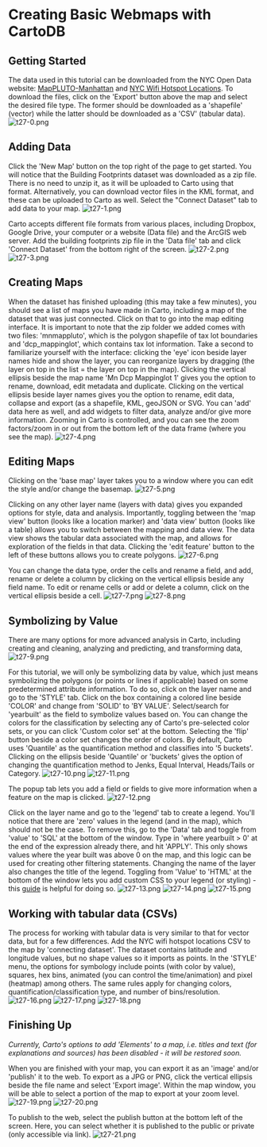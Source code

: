 # Creating Basic Webmaps with CartoDB 

## Getting Started 

The data used in this tutorial can be downloaded from the NYC Open Data website: [MapPLUTO-Manhattan](https://www1.nyc.gov/site/planning/data-maps/open-data/dwn-pluto-mappluto.page) and [NYC Wifi Hotspot Locations](https://data.cityofnewyork.us/City-Government/NYC-Wi-Fi-Hotspot-Locations-Map/7agf-bcsq). To download the files, click on the 'Export' button above the map and select the desired file type. The former should be downloaded as a 'shapefile' (vector) while the latter should be downloaded as a 'CSV' (tabular data). 
![t27-0.png](https://github.com/tolaoniyangi/gis_tutorials/blob/master/Images/Tutorial_27/t27-0.png)

## Adding Data 
Click the 'New Map' button on the top right of the page to get started. You will notice that the Building Footprints dataset was downloaded as a zip file. There is no need to unzip it, as it will be uploaded to Carto using that format. Alternatively, you can download vector files in the KML format, and these can be uploaded to Carto as well. Select the "Connect Dataset" tab to add data to your map. 
![t27-1.png](https://github.com/tolaoniyangi/gis_tutorials/blob/master/Images/Tutorial_27/t27-1.png)

Carto accepts different file formats from various places, including Dropbox, Google Drive, your computer or a website (Data file) and the ArcGIS web server. Add the building footprints zip file in the 'Data file' tab and click 'Connect Dataset' from the bottom right of the screen.
![t27-2.png](https://github.com/tolaoniyangi/gis_tutorials/blob/master/Images/Tutorial_27/t27-2.png)
![t27-3.png](https://github.com/tolaoniyangi/gis_tutorials/blob/master/Images/Tutorial_27/t27-3.png)

## Creating Maps
When the dataset has finished uploading (this may take a few minutes), you should see a list of maps you have made in Carto, including a map of the dataset that was just connected. Click on that to go into the map editing interface. It is important to note that the zip folder we added comes with two files: 'mnmappluto', which is the polygon shapefile of tax lot boundaries and 'dcp_mappinglot', which contains tax lot information. Take a second to familiarize yourself with the interface: clicking the 'eye' icon beside layer names hide and show the layer, you can reorganize layers by dragging (the layer on top in the list = the layer on top in the map). Clicking the vertical ellipsis beside the map name 'Mn Dcp Mappinglot 1' gives you the option to rename, download, edit metadata and duplicate. Clicking on the vertical ellipsis beside layer names gives you the option to rename, edit data, collapse and export (as a shapefile, KML, geoJSON or SVG. You can 'add' data here as well, and add widgets to filter data, analyze and/or give more information. Zooming in Carto is controlled, and you can see the zoom factors/zoom in or out from the bottom left of the data frame (where you see the map). 
![t27-4.png](https://github.com/tolaoniyangi/gis_tutorials/blob/master/Images/Tutorial_27/t27-4.png)

## Editing Maps
Clicking on the 'base map' layer takes you to a window where you can edit the style and/or change the basemap. 
![t27-5.png](https://github.com/tolaoniyangi/gis_tutorials/blob/master/Images/Tutorial_27/t27-5.png)

Clicking on any other layer name (layers with data) gives you expanded options for style, data and analysis. Importantly, toggling between the 'map view' button (looks like a location marker) and 'data view' button (looks like a table) allows you to switch between the mapping and data view. The data view shows the tabular data associated with the map, and allows for exploration of the fields in that data. Clicking the 'edit feature' button to the left of these buttons allows you to create polygons.
![t27-6.png](https://github.com/tolaoniyangi/gis_tutorials/blob/master/Images/Tutorial_27/t27-6.png)

You can change the data type, order the cells and rename a field, and add, rename or delete a column by clicking on the vertical ellipsis beside any field name. To edit or rename cells or add or delete a column, click on the vertical ellipsis beside a cell. 
![t27-7.png](https://github.com/tolaoniyangi/gis_tutorials/blob/master/Images/Tutorial_27/t27-7.png)
![t27-8.png](https://github.com/tolaoniyangi/gis_tutorials/blob/master/Images/Tutorial_27/t27-8.png)

## Symbolizing by Value
There are many options for more advanced analysis in Carto, including creating and cleaning, analyzing and predicting, and transforming data, 
![t27-9.png](https://github.com/tolaoniyangi/gis_tutorials/blob/master/Images/Tutorial_27/t27-9.png)

For this tutorial, we will only be symbolizing data by value, which just means symbolizing the polygons (or points or lines if applicable) based on some predetermined attribute information. To do so, click on the layer name and go to the 'STYLE' tab. Click on the box containing a colored line beside 'COLOR' and change from 'SOLID' to 'BY VALUE'. Select/search for 'yearbuilt' as the field to symbolize values based on. You can change the colors for the classification by selecting any of Carto's pre-selected color sets, or you can click 'Custom color set' at the bottom. Selecting the 'flip' button beside a color set changes the order of colors. By default, Carto uses 'Quantile' as the quantification method and classifies into '5 buckets'. Clicking on the ellipsis beside 'Quantile' or 'buckets' gives the option of changing the quantification method to Jenks, Equal Interval, Heads/Tails or Category.
![t27-10.png](https://github.com/tolaoniyangi/gis_tutorials/blob/master/Images/Tutorial_27/t27-10.png)
![t27-11.png](https://github.com/tolaoniyangi/gis_tutorials/blob/master/Images/Tutorial_27/t27-11.png)

The popup tab lets you add a field or fields to give more information when a feature on the map is clicked. 
![t27-12.png](https://github.com/tolaoniyangi/gis_tutorials/blob/master/Images/Tutorial_27/t27-12.png)

Click on the layer name and go to the 'legend' tab  to create a legend. You'll notice that there are 'zero' values in the legend (and in the map), which should not be the case. To remove this, go to the 'Data' tab and toggle from 'value' to 'SQL' at the bottom of the window. Type in 'where yearbuilt > 0' at the end of the expression already there, and hit 'APPLY'. This only shows values where the year built was above 0 on the map, and this logic can be used for creating other filtering statements. Changing the name of the layer also changes the title of the legend. Toggling from 'Value' to 'HTML' at the bottom of the window lets you add custom CSS to your legend (or styling) - this [guide](https://carto.com/learn/guides/styling/choropleth-map-for-statistical-data) is helpful for doing so. 
![t27-13.png](https://github.com/tolaoniyangi/gis_tutorials/blob/master/Images/Tutorial_27/t27-13.png)
![t27-14.png](https://github.com/tolaoniyangi/gis_tutorials/blob/master/Images/Tutorial_27/t27-14.png)
![t27-15.png](https://github.com/tolaoniyangi/gis_tutorials/blob/master/Images/Tutorial_27/t27-15.png)

## Working with tabular data (CSVs)

The process for working with tabular data is very similar to that for vector data, but for a few differences. Add the NYC wifi hotspot locations CSV to the map by 'connecting dataset'. The dataset contains latitude and longitude values, but no shape values so it imports as points. In the 'STYLE' menu, the options for symbology include points (with color by value), squares, hex bins, animated (you can control the time/animation) and pixel (heatmap) among others. The same rules apply for changing colors, quantification/classification type, and number of bins/resolution.
![t27-16.png](https://github.com/tolaoniyangi/gis_tutorials/blob/master/Images/Tutorial_27/t27-16.png)
![t27-17.png](https://github.com/tolaoniyangi/gis_tutorials/blob/master/Images/Tutorial_27/t27-17.png)
![t27-18.png](https://github.com/tolaoniyangi/gis_tutorials/blob/master/Images/Tutorial_27/t27-18.png)

## Finishing Up
*Currently, Carto's options to add 'Elements' to a map, i.e. titles and text (for explanations and sources) has been disabled - it will be restored soon.*

When you are finished with your map, you can export it as an 'image' and/or 'publish' it to the web. To export as a JPG or PNG, click the vertical ellipsis beside the file name and select 'Export image'. Within the map window, you will be able to select a portion of the map to export at your zoom level. 
![t27-19.png](https://github.com/tolaoniyangi/gis_tutorials/blob/master/Images/Tutorial_27/t27-19.png)
![t27-20.png](https://github.com/tolaoniyangi/gis_tutorials/blob/master/Images/Tutorial_27/t27-20.png)

To publish to the web, select the publish button at the bottom left of the screen. Here, you can select whether it is published to the public or private (only accessible via link).
![t27-21.png](https://github.com/tolaoniyangi/gis_tutorials/blob/master/Images/Tutorial_27/t27-21.png)

 
